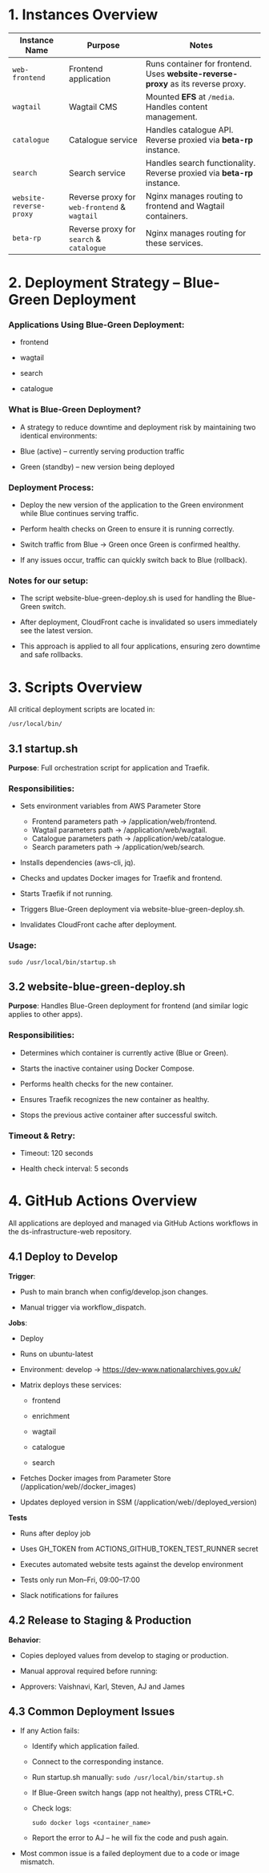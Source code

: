 # 1. Instances Overview
| Instance Name           | Purpose                                      | Notes                                                                                        |
| ----------------------- | -------------------------------------------- | -------------------------------------------------------------------------------------------- |
| `web-frontend`          | Frontend application                         | Runs container for frontend. Uses **website-reverse-proxy** as its reverse proxy. |
| `wagtail`               | Wagtail CMS                                  | Mounted **EFS** at `/media`. Handles content management.                                     |
| `catalogue`             | Catalogue service                            | Handles catalogue API. Reverse proxied via **beta-rp** instance.                             |
| `search`                | Search service                               | Handles search functionality. Reverse proxied via **beta-rp** instance.                      |
| `website-reverse-proxy` | Reverse proxy for `web-frontend` & `wagtail` | Nginx manages routing to frontend and Wagtail containers.                                  |
| `beta-rp`               | Reverse proxy for `search` & `catalogue`     | Nginx manages routing for these services.                                         |

# 2. Deployment Strategy – Blue-Green Deployment
### Applications Using Blue-Green Deployment:

* frontend

* wagtail

* search

* catalogue

### What is Blue-Green Deployment?

* A strategy to reduce downtime and deployment risk by maintaining two identical environments:

* Blue (active) – currently serving production traffic

* Green (standby) – new version being deployed

### Deployment Process:

* Deploy the new version of the application to the Green environment while Blue continues serving traffic.

* Perform health checks on Green to ensure it is running correctly.

* Switch traffic from Blue → Green once Green is confirmed healthy.

* If any issues occur, traffic can quickly switch back to Blue (rollback).

### Notes for our setup:

* The script website-blue-green-deploy.sh is used for handling the Blue-Green switch.

* After deployment, CloudFront cache is invalidated so users immediately see the latest version.

* This approach is applied to all four applications, ensuring zero downtime and safe rollbacks.
# 3. Scripts Overview

All critical deployment scripts are located in:

`/usr/local/bin/`

## 3.1 startup.sh

**Purpose**: Full orchestration script for application and Traefik.

### Responsibilities:

* Sets environment variables from AWS Parameter Store 
   *  Frontend parameters path -> /application/web/frontend.
   * Wagtail parameters path -> /application/web/wagtail.
   * Catalogue parameters path -> /application/web/catalogue.
   * Search parameters path -> /application/web/search.

* Installs dependencies (aws-cli, jq).

* Checks and updates Docker images for Traefik and frontend.

* Starts Traefik if not running.

* Triggers Blue-Green deployment via website-blue-green-deploy.sh.

* Invalidates CloudFront cache after deployment.

### Usage:
`sudo /usr/local/bin/startup.sh`

## 3.2 website-blue-green-deploy.sh

**Purpose**: Handles Blue-Green deployment for frontend (and similar logic applies to other apps).

### Responsibilities:

* Determines which container is currently active (Blue or Green).

* Starts the inactive container using Docker Compose.

* Performs health checks for the new container.

* Ensures Traefik recognizes the new container as healthy.

* Stops the previous active container after successful switch.

### Timeout & Retry:

* Timeout: 120 seconds

* Health check interval: 5 seconds


# 4. GitHub Actions Overview

All applications are deployed and managed via GitHub Actions workflows in the ds-infrastructure-web repository.

## 4.1 Deploy to Develop

**Trigger**:

* Push to main branch when config/develop.json changes.

* Manual trigger via workflow_dispatch.

**Jobs**:

* Deploy

* Runs on ubuntu-latest

* Environment: develop → https://dev-www.nationalarchives.gov.uk/

* Matrix deploys these services:

   * frontend

   * enrichment

   * wagtail

   * catalogue

   * search

* Fetches Docker images from Parameter Store (/application/web/<service>/docker_images)

* Updates deployed version in SSM (/application/web/<service>/deployed_version)

**Tests**

* Runs after deploy job

* Uses GH_TOKEN from ACTIONS_GITHUB_TOKEN_TEST_RUNNER secret

* Executes automated website tests against the develop environment

* Tests only run Mon–Fri, 09:00–17:00

* Slack notifications for failures

## 4.2 Release to Staging & Production

**Behavior**:

* Copies deployed values from develop to staging or production.

* Manual approval required before running:

* Approvers: Vaishnavi, Karl, Steven, AJ and James

## 4.3 Common Deployment Issues

* If any Action fails:

  * Identify which application failed.

  * Connect to the corresponding instance.

  * Run startup.sh manually:
  `sudo /usr/local/bin/startup.sh
`
  * If Blue-Green switch hangs (app not healthy), press CTRL+C.

  * Check logs:
   
    `sudo docker logs <container_name>`

  * Report the error to AJ – he will fix the code and push again.

* Most common issue is a failed deployment due to a code or image mismatch.

